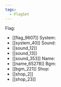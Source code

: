```yaml
---
tags:
  - FlagSet
---
```

Flag:
- [[flag_9607]]
System:
- [[system_40]]
Sound:
- [[sound_12]]
- [[sound_13]]
- [[sound_353]]
Name:
- [[name_65278]]
Bgm:
- [[bgm_221]]
Shop:
- [[shop_2]]
- [[shop_23]]
